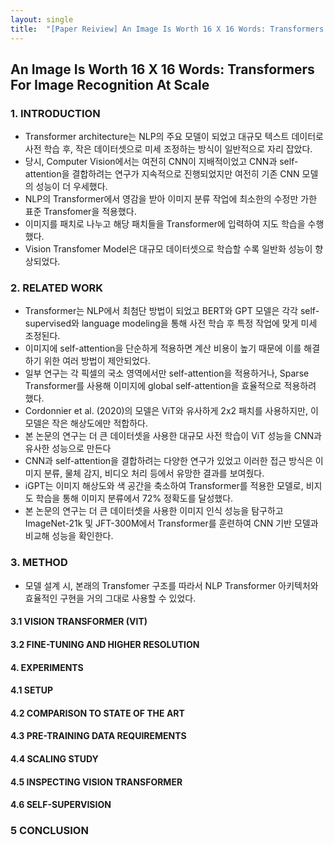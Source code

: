 ```yaml
---
layout: single
title:  "[Paper Reiview] An Image Is Worth 16 X 16 Words: Transformers For Image Recognition At Scale"
---
```

## An Image Is Worth 16 X 16 Words: Transformers For Image Recognition At Scale

### 1. INTRODUCTION
* Transformer architecture는 NLP의 주요 모델이 되었고 대규모 텍스트 데이터로 사전 학습 후, 작은 데이터셋으로 미세 조정하는 방식이 일반적으로 자리 잡았다.
* 당시, Computer Vision에서는 여전히 CNN이 지배적이었고 CNN과 self-attention을 결합하려는 연구가 지속적으로 진행되었지만 여전히 기존 CNN 모델의 성능이 더 우세했다.
* NLP의 Transformer에서 영감을 받아 이미지 분류 작업에 최소한의 수정만 가한 표준 Transfomer을 적용했다.
* 이미지를 패치로 나누고 해당 패치들을 Transformer에 입력하여 지도 학습을 수행했다.
* Vision Transfomer Model은 대규모 데이터셋으로 학습할 수록 일반화 성능이 향상되었다.

### 2. RELATED WORK
* Transformer는 NLP에서 최첨단 방법이 되었고 BERT와 GPT 모델은 각각 self-supervised와 language modeling을 통해 사전 학습 후 특정 작업에 맞게 미세 조정된다.
* 이미지에 self-attention을 단순하게 적용하면 계산 비용이 높기 때문에 이를 해결하기 위한 여러 방법이 제안되었다.
* 일부 연구는 각 픽셀의 국소 영역에서만 self-attention을 적용하거나, Sparse Transformer를 사용해 이미지에 global self-attention을 효율적으로 적용하려 했다.
* Cordonnier et al. (2020)의 모델은 ViT와 유사하게 2x2 패치를 사용하지만, 이 모델은 작은 해상도에만 적합하다.
* 본 논문의 연구는 더 큰 데이터셋을 사용한 대규모 사전 학습이 ViT 성능을 CNN과 유사한 성능으로 만든다
* CNN과 self-attention을 결합하려는 다양한 연구가 있었고 이러한 접근 방식은 이미지 분류, 물체 감지, 비디오 처리 등에서 유망한 결과를 보여줬다.
* iGPT는 이미지 해상도와 색 공간을 축소하여 Transformer를 적용한 모델로, 비지도 학습을 통해 이미지 분류에서 72% 정확도를 달성했다.
* 본 논문의 연구는 더 큰 데이터셋을 사용한 이미지 인식 성능을 탐구하고 ImageNet-21k 및 JFT-300M에서 Transformer를 훈련하여 CNN 기반 모델과 비교해 성능을 확인한다.

### 3. METHOD
* 모델 설계 시, 본래의 Transfomer 구조를 따라서 NLP Transformer 아키텍처와 효율적인 구현을 거의 그대로 사용할 수 있었다.
#### 3.1 VISION TRANSFORMER (VIT)

#### 3.2 FINE-TUNING AND HIGHER RESOLUTION

#### 4. EXPERIMENTS

#### 4.1 SETUP

#### 4.2 COMPARISON TO STATE OF THE ART

#### 4.3 PRE-TRAINING DATA REQUIREMENTS

#### 4.4 SCALING STUDY

#### 4.5 INSPECTING VISION TRANSFORMER

#### 4.6 SELF-SUPERVISION

### 5 CONCLUSION
